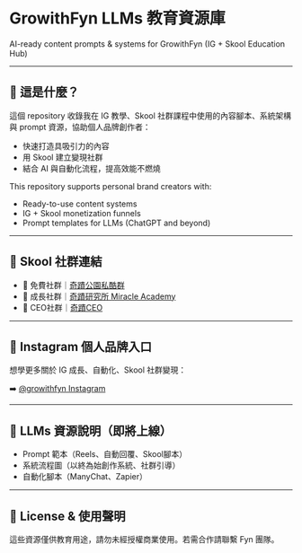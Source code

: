 # GrowithFyn LLMs 教育資源庫  
AI-ready content prompts & systems for GrowithFyn (IG + Skool Education Hub)

---

## 🌟 這是什麼？

這個 repository 收錄我在 IG 教學、Skool 社群課程中使用的內容腳本、系統架構與 prompt 資源，協助個人品牌創作者：
- 快速打造具吸引力的內容
- 用 Skool 建立變現社群
- 結合 AI 與自動化流程，提高效能不燃燒

This repository supports personal brand creators with:
- Ready-to-use content systems
- IG + Skool monetization funnels
- Prompt templates for LLMs (ChatGPT and beyond)

---

## 🔗 Skool 社群連結

- 🎁 免費社群｜[奇蹟公園私酷群](https://www.skool.com/miracle-free/about)
- 🧠 成長社群｜[奇蹟研究所 Miracle Academy](https://www.skool.com/miracle-academy/about)
- 💼 CEO社群｜[奇蹟CEO](https://www.skool.com/miracle-ceo/about)

---

## 📲 Instagram 個人品牌入口  
想學更多關於 IG 成長、自動化、Skool 社群變現：

➡️ [@growithfyn Instagram](https://www.instagram.com/growithfyn)

---

## 🧠 LLMs 資源說明（即將上線）

- Prompt 範本（Reels、自動回覆、Skool腳本）
- 系統流程圖（以終為始創作系統、社群引導）
- 自動化腳本（ManyChat、Zapier）

---

## 📝 License & 使用聲明
這些資源僅供教育用途，請勿未經授權商業使用。若需合作請聯繫 Fyn 團隊。

